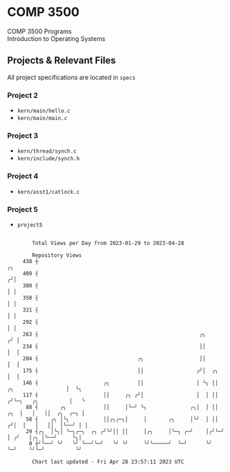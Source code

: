 # COMP 3500
COMP 3500 Programs  
Introduction to Operating Systems  
## Projects & Relevant Files
All project specifications are located in `specs`
### Project 2
- `kern/main/hello.c`
- `kern/main/main.c`
### Project 3
- `kern/thread/synch.c`
- `kern/include/synch.h`
### Project 4
- `kern/asst1/catlock.c`
### Project 5
- `project5`

```

        Total Views per Day from 2023-01-29 to 2023-04-28

        Repository Views
     438 ┼                                                                                      ╭╮
     409 ┤                                                                                     ╭╯│
     380 ┤                                                                                     │ │
     350 ┤                                                                                     │ │
     321 ┤                                                                                     │ │
     292 ┤                                                                                     │ │
     263 ┤                                                    ╭╮                              ╭╯ │
     234 ┤                                                    ││                              │  │
     204 ┤                                ╭╮                  ││                              │  │
     175 ┤                                ││                 ╭╯│  ╭╮                          │  │
     146 ┤                     ╭╮         ││                 │ ╰╮ ││       ╭╮                 │  ╰╮
     117 ┤                     ││     ╭╮ ╭╯│                 │  │ ││      ╭╯╰─╮   ╭╮          │   ╰
      88 ┤       ╭╮            ││     │╰─╯ ╰╮              ╭╮│  │ ││  ╭╮  │   │   ││  ╭╮  ╭─╮ │
      58 ┤    ╭╮ │╰╮           ││╭╮╭─╮│     │       ╭╮     │╰╯  │ ││ ╭╯│  │   │   ││  │╰──╯ │ │
      29 ┤╭╮  │╰╮│ ╰─╮╭─╮  ╭╮ ╭╯╰╯││ ││     │╭╮     │╰─╮ ╭─╯    │╭╯╰─╯ │ ╭╯   │╭╮ │╰──╯     ╰╮│
       0 ┼╯╰──╯ ╰╯   ╰╯ ╰──╯╰─╯   ╰╯ ╰╯     ╰╯╰─────╯  ╰─╯      ╰╯     ╰─╯    ╰╯╰─╯          ╰╯

        Chart last updated - Fri Apr 28 23:57:11 2023 UTC
        
```
